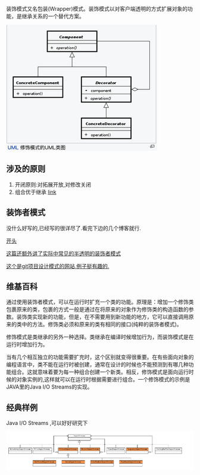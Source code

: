 装饰模式又名包装(Wrapper)模式。装饰模式以对客户端透明的方式扩展对象的功能，是继承关系的一个替代方案。

<!-- more -->
![](装饰者模式/she-ji-mo-shi-zhuang-shi-zhe-mo-shi.png)

## 涉及的原则
1. 开闭原则:对拓展开放,对修改关闭
2. 组合优于继承
    [link](https://juejin.im/post/5becce876fb9a049d2359d01)
## 装饰者模式
没什么好写的,已经写的很详尽了.看完下边的几个博客就行.    
    
[开头](https://www.cnblogs.com/god_bless_you/archive/2010/06/10/1755212.html)

[这篇还额外讲了实际中常见的半透明的装饰者模式](https://www.cnblogs.com/java-my-life/archive/2012/04/20/2455726.html )

[这个是git项目设计模式的网站,例子挺有趣的.  ](https://java-design-patterns.com/patterns/decorator/)

##  维基百科
通过使用装饰者模式，可以在运行时扩充一个类的功能。原理是：增加一个修饰类包裹原来的类，包裹的方式一般是通过在将原来的对象作为修饰类的构造函数的参数。装饰类实现新的功能，但是，在不需要用到新功能的地方，它可以直接调用原来的类中的方法。修饰类必须和原来的类有相同的接口(纯粹的装饰者模式)。

修饰模式是类继承的另外一种选择。类继承在编译时候增加行为，而装饰模式是在运行时增加行为。

当有几个相互独立的功能需要扩充时，这个区别就变得很重要。在有些面向对象的编程语言中，类不能在运行时被创建，通常在设计的时候也不能预测到有哪几种功能组合。这就意味着要为每一种组合创建一个新类。相反，修饰模式是面向运行时候的对象实例的,这样就可以在运行时根据需要进行组合。一个修饰模式的示例是JAVA里的Java I/O Streams的实现。

## 经典样例
Java I/O Streams   ,可以好好研究下

![](装饰者模式/1561693209235.png)